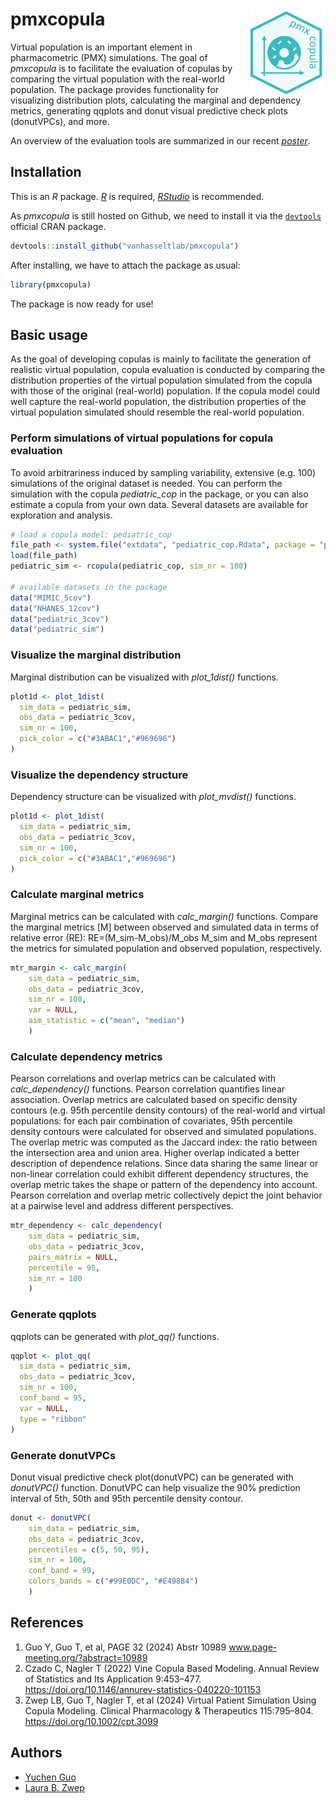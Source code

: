 
# pmxcopula  <img src="inst/img/logo.png" width="120" align="right" />

<!-- badges: start -->
<!-- badges: end -->

Virtual population is an important element in pharmacometric (PMX) simulations.
The goal of *pmxcopula* is to facilitate the evaluation of copulas by comparing 
the virtual population with the real-world population. The package provides 
functionality for visualizing distribution plots, calculating the marginal and dependency metrics, 
generating qqplots and donut visual predictive check plots (donutVPCs), and more.

An overview of the evaluation tools are summarized in our recent [*poster*](https://www.page-meeting.org/?abstract=10989).


## Installation

This is an *R* package. [*R*](https://www.r-project.org/) is required,
[*RStudio*](https://www.rstudio.com/) is recommended.

As *pmxcopula* is still hosted on Github, we need to install it via 
the [`devtools`](https://devtools.r-lib.org/) official CRAN package.

```r
devtools::install_github("vanhasseltlab/pmxcopula")
```
After installing, we have to attach the package as usual:

```r
library(pmxcopula)
```

The package is now ready for use!

## Basic usage

As the goal of developing copulas is mainly to facilitate the generation of realistic 
virtual population, copula evaluation is conducted by comparing the distribution
properties of the virtual population simulated from the copula with those of the 
original (real-world) population. If the copula model could well capture the real-world 
population, the distribution properties of the virtual population simulated 
should resemble the real-world population. 


### Perform simulations of virtual populations for copula evaluation
To avoid arbitrariness induced by sampling variability, extensive (e.g. 100) 
simulations of the original dataset is needed. You can perform the simulation with the copula
_pediatric_cop_ in the package, or you can also estimate a copula from your own data. 
Several datasets are available for exploration and analysis.

``` r
# load a copula model: pediatric_cop
file_path <- system.file("extdata", "pediatric_cop.Rdata", package = "pmxcopula")
load(file_path)
pediatric_sim <- rcopula(pediatric_cop, sim_nr = 100)

# available datasets in the package
data("MIMIC_5cov")
data("NHANES_12cov")
data("pediatric_3cov")
data("pediatric_sim")
```
### Visualize the marginal distribution
Marginal distribution can be visualized with _plot_1dist()_ functions.

``` r
plot1d <- plot_1dist(
  sim_data = pediatric_sim,
  obs_data = pediatric_3cov,
  sim_nr = 100,
  pick_color = c("#3ABAC1","#969696")
)
```
### Visualize the dependency structure
Dependency structure can be visualized with _plot_mvdist()_ functions.

``` r
plot1d <- plot_1dist(
  sim_data = pediatric_sim,
  obs_data = pediatric_3cov,
  sim_nr = 100,
  pick_color = c("#3ABAC1","#969696")
)
```

### Calculate marginal metrics
Marginal metrics can be calculated with _calc_margin()_ functions.
Compare the marginal metrics [M] between observed and simulated data in terms of relative error (RE):
RE=(M_sim-M_obs)/M_obs 
M_sim and M_obs represent the metrics for simulated population and observed population, respectively.
``` r
mtr_margin <- calc_margin(
    sim_data = pediatric_sim,
    obs_data = pediatric_3cov,
    sim_nr = 100,
    var = NULL,
    aim_statistic = c("mean", "median")
    )

```

### Calculate dependency metrics
Pearson correlations and overlap metrics can be calculated with _calc_dependency()_ functions.
Pearson correlation quantifies linear association. Overlap metrics are calculated based on specific density contours (e.g. 95th percentile density contours) of the real-world and virtual populations: for each pair combination of covariates, 95th percentile density contours were calculated for observed and simulated populations. The overlap metric was computed as the Jaccard index: the ratio between the intersection area and union area. Higher overlap indicated a better description of dependence relations.
Since data sharing the same linear or non-linear correlation could exhibit different dependency structures, the overlap metric takes the shape or pattern of the dependency into account. Pearson correlation and overlap metric collectively depict the joint behavior at a pairwise level and address different perspectives.

``` r
mtr_dependency <- calc_dependency(
    sim_data = pediatric_sim,
    obs_data = pediatric_3cov,
    pairs_matrix = NULL,
    percentile = 95,
    sim_nr = 100
    )
```
### Generate qqplots
qqplots can be generated with _plot_qq()_ functions.
``` r
qqplot <- plot_qq(
  sim_data = pediatric_sim,
  obs_data = pediatric_3cov,
  sim_nr = 100,
  conf_band = 95,
  var = NULL,
  type = "ribbon"
)
```

### Generate donutVPCs
Donut visual predictive check plot(donutVPC) can be generated with _donutVPC()_ function.
DonutVPC can help visualize the 90% prediction interval of 5th, 50th and 95th percentile density contour.
``` r
donut <- donutVPC(
    sim_data = pediatric_sim,
    obs_data = pediatric_3cov,
    percentiles = c(5, 50, 95),
    sim_nr = 100,
    conf_band = 99,
    colors_bands = c("#99E0DC", "#E498B4")
    )
```

## References
1. Guo Y, Guo T, et al, PAGE 32 (2024) Abstr 10989 www.page-meeting.org/?abstract=10989
2. Czado C, Nagler T (2022) Vine Copula Based Modeling. Annual Review of Statistics and Its Application 9:453–477. https://doi.org/10.1146/annurev-statistics-040220-101153
3. Zwep LB, Guo T, Nagler T, et al (2024) Virtual Patient Simulation Using Copula Modeling. Clinical Pharmacology & Therapeutics 115:795–804.  https://doi.org/10.1002/cpt.3099


## Authors
- [Yuchen Guo](https://www.universiteitleiden.nl/en/staffmembers/yuchen-guo#tab-1)
- [Laura B. Zwep](https://www.universiteitleiden.nl/en/staffmembers/laura-zwep#tab-1)
